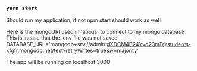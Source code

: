 

### `yarn start`

Should run my application, if not npm start should work as well

Here is the mongoURI used in 'app.js' to connect to my mongo database. This is incase that the .env file was not saved
DATABASE_URL='mongodb+srv://admin:dXDCM4B24Yvd23mT@students-xfgfr.mongodb.net/test?retryWrites=true&w=majority'

The app will be running on localhost:3000
